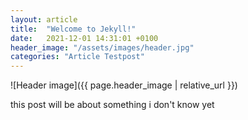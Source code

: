 ```yaml
---
layout: article
title:  "Welcome to Jekyll!"
date:   2021-12-01 14:31:01 +0100
header_image: "/assets/images/header.jpg"
categories: "Article Testpost"
---
```


![Header image]({{ page.header_image | relative_url }})

this post will be about something i don't know yet